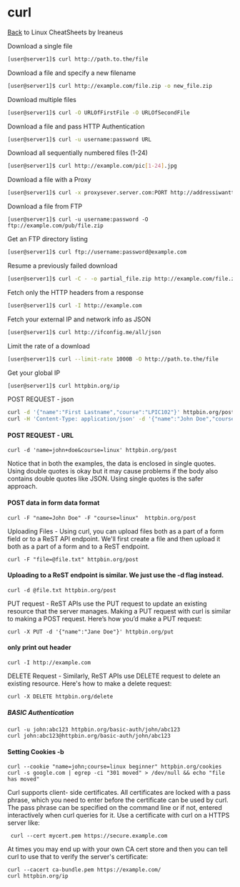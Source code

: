 # curl

[Back](README.md) to Linux CheatSheets by Ireaneus

Download a single file

```bash
[user@server1]$ curl http://path.to.the/file
```

Download a file and specify a new filename

```bash
[user@server1]$ curl http://example.com/file.zip -o new_file.zip
```

Download multiple files

```bash
[user@server1]$ curl -O URLOfFirstFile -O URLOfSecondFile
```

Download a file and pass HTTP Authentication

```bash
[user@server1]$ curl -u username:password URL
```

Download all sequentially numbered files (1-24)

```bash
[user@server1]$ curl http://example.com/pic[1-24].jpg
```

Download a file with a Proxy

```bash
[user@server1]$ curl -x proxysever.server.com:PORT http://addressiwantto.access
```

Download a file from FTP
```
[user@server1]$ curl -u username:password -O ftp://example.com/pub/file.zip
```

Get an FTP directory listing

```bash
[user@server1]$ curl ftp://username:password@example.com
```

Resume a previously failed download

```bash
[user@server1]$ curl -C - -o partial_file.zip http://example.com/file.zip
```

Fetch only the HTTP headers from a response

```bash
[user@server1]$ curl -I http://example.com
```

Fetch your external IP and network info as JSON

```bash
[user@server1]$ curl http://ifconfig.me/all/json
```

Limit the rate of a download

```bash
[user@server1]$ curl --limit-rate 1000B -O http://path.to.the/file
```

Get your global IP

```bash
[user@server1]$ curl httpbin.org/ip
```

POST REQUEST - json

```bash
curl -d '{"name":"First Lastname","course":"LPIC102"}' httpbin.org/post
curl -H 'Content-Type: application/json' -d '{"name":"John Doe","course":"Linux"}' httpbin.org/post
```

#### POST REQUEST - URL
```
curl -d 'name=john+doe&course=linux' httpbin.org/post
```

Notice that in both the examples, the data is enclosed in single quotes. Using double quotes is okay but it may cause problems if the body also contains double quotes like JSON. Using single quotes is the safer approach.

#### POST data in form data format
```
curl -F "name=John Doe" -F "course=linux"  httpbin.org/post
```

Uploading Files - Using curl, you can upload files both as a part of a form field or to a ReST API endpoint. We'll first create a file and then upload it both as a part of a form and to a ReST endpoint.
```
curl -F "file=@file.txt" httpbin.org/post
```

#### Uploading to a ReST endpoint is similar. We just use the -d flag instead.
```
curl -d @file.txt httpbin.org/post
```

PUT request - ReST APIs use the PUT request to update an existing resource that the server manages. Making a PUT request with curl is similar to making a POST request. Here’s how you’d make a PUT request:
```
curl -X PUT -d '{"name":"Jane Doe"}' httpbin.org/put
```

#### only print out header
```
curl -I http://example.com
```

DELETE Request - Similarly, ReST APIs use DELETE request to delete an existing resource. Here's how to make a delete request:
```
curl -X DELETE httpbin.org/delete
```

##### BASIC Authentication
```
curl -u john:abc123 httpbin.org/basic-auth/john/abc123
curl john:abc123@httpbin.org/basic-auth/john/abc123
```

#### Setting Cookies -b
```
curl --cookie "name=john;course=linux beginner" httpbin.org/cookies
curl -s google.com | egrep -ci "301 moved" > /dev/null && echo "file has moved"
```

Curl supports client- side certificates. All certificates are locked with a pass phrase, which you need to enter before the certificate can be used by curl. The pass phrase can be specified on the command line or if not, entered interactively when curl queries for it. Use a certificate with curl on a HTTPS server like:
```
 curl --cert mycert.pem https://secure.example.com
```

At times you may end up with your own CA cert store and then you can tell curl to use that to verify the server's certificate:
```
curl --cacert ca-bundle.pem https://example.com/
curl httpbin.org/ip 
```
